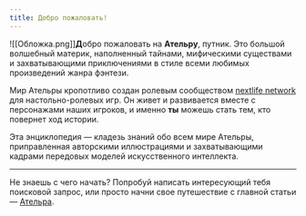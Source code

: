 ```yaml
---
title: Добро пожаловать!
---
```


![[Обложка.png]]**Д**обро пожаловать на **Ательру**, путник. Это большой волшебный материк, наполненный тайнами, мифическими существами и захватывающими приключениями в стиле всеми любимых произведений жанра фэнтези. 

Мир Ательры кропотливо создан ролевым сообществом [nextlife network](https://vk.com/nextlifecom) для настольно-ролевых игр. Он живет и развивается вместе с персонажами наших игроков, и именно **ты** можешь стать тем, кто повернет ход истории.

Эта энциклопедия — кладезь знаний обо всем мире Ательры, приправленная авторскими иллюстрациями и захватывающими кадрами передовых моделей искусственного интеллекта. 

---
Не знаешь с чего начать? Попробуй написать интересующий тебя поисковой запрос, или просто начни свое путешествие с главной статьи — [Ательра](Ательра).